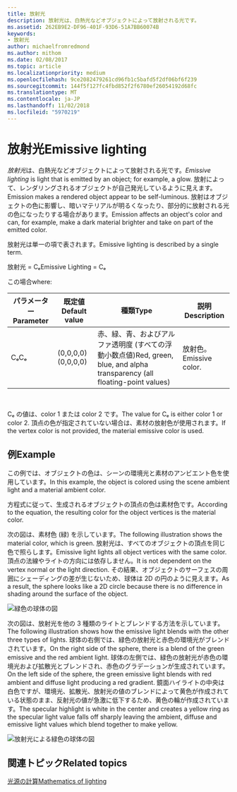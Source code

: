 ```yaml
---
title: 放射光
description: 放射光は、白熱光などオブジェクトによって放射される光です。
ms.assetid: 262EB9E2-DF96-401F-93D6-51A7BB60074B
keywords:
- 放射光
author: michaelfromredmond
ms.author: mithom
ms.date: 02/08/2017
ms.topic: article
ms.localizationpriority: medium
ms.openlocfilehash: 9ce2082479261cd96fb1c5bafd5f2df06bf6f239
ms.sourcegitcommit: 144f5f127fc4fbd852f2f6780ef26054192d68fc
ms.translationtype: MT
ms.contentlocale: ja-JP
ms.lasthandoff: 11/02/2018
ms.locfileid: "5970219"
---
```

# <a name="emissive-lighting"></a><span data-ttu-id="90a96-104">放射光</span><span class="sxs-lookup"><span data-stu-id="90a96-104">Emissive lighting</span></span>


<span data-ttu-id="90a96-105">*放射光*は、白熱光などオブジェクトによって放射される光です。</span><span class="sxs-lookup"><span data-stu-id="90a96-105">*Emissive lighting* is light that is emitted by an object; for example, a glow.</span></span> <span data-ttu-id="90a96-106">放射によって、レンダリングされるオブジェクトが自己発光しているように見えます。</span><span class="sxs-lookup"><span data-stu-id="90a96-106">Emission makes a rendered object appear to be self-luminous.</span></span> <span data-ttu-id="90a96-107">放射はオブジェクトの色に影響し、暗いマテリアルが明るくなったり、部分的に放射される光の色になったりする場合があります。</span><span class="sxs-lookup"><span data-stu-id="90a96-107">Emission affects an object's color and can, for example, make a dark material brighter and take on part of the emitted color.</span></span>

<span data-ttu-id="90a96-108">放射光は単一の項で表されます。</span><span class="sxs-lookup"><span data-stu-id="90a96-108">Emissive lighting is described by a single term.</span></span>

<span data-ttu-id="90a96-109">放射光 = Cₑ</span><span class="sxs-lookup"><span data-stu-id="90a96-109">Emissive Lighting = Cₑ</span></span>

<span data-ttu-id="90a96-110">この場合</span><span class="sxs-lookup"><span data-stu-id="90a96-110">where:</span></span>

| <span data-ttu-id="90a96-111">パラメーター</span><span class="sxs-lookup"><span data-stu-id="90a96-111">Parameter</span></span> | <span data-ttu-id="90a96-112">既定値</span><span class="sxs-lookup"><span data-stu-id="90a96-112">Default value</span></span> | <span data-ttu-id="90a96-113">種類</span><span class="sxs-lookup"><span data-stu-id="90a96-113">Type</span></span>                                                                 | <span data-ttu-id="90a96-114">説明</span><span class="sxs-lookup"><span data-stu-id="90a96-114">Description</span></span>     |
|-----------|---------------|----------------------------------------------------------------------|-----------------|
| <span data-ttu-id="90a96-115">Cₑ</span><span class="sxs-lookup"><span data-stu-id="90a96-115">Cₑ</span></span>        | <span data-ttu-id="90a96-116">(0,0,0,0)</span><span class="sxs-lookup"><span data-stu-id="90a96-116">(0,0,0,0)</span></span>     | <span data-ttu-id="90a96-117">赤、緑、青、およびアルファ透明度 (すべての浮動小数点値)</span><span class="sxs-lookup"><span data-stu-id="90a96-117">Red, green, blue, and alpha transparency (all floating-point values)</span></span> | <span data-ttu-id="90a96-118">放射色。</span><span class="sxs-lookup"><span data-stu-id="90a96-118">Emissive color.</span></span> |

 

<span data-ttu-id="90a96-119">Cₑ の値は、color 1 または color 2 です。</span><span class="sxs-lookup"><span data-stu-id="90a96-119">The value for Cₑ is either color 1 or color 2.</span></span> <span data-ttu-id="90a96-120">頂点の色が指定されていない場合は、素材の放射色が使用されます。</span><span class="sxs-lookup"><span data-stu-id="90a96-120">If the vertex color is not provided, the material emissive color is used.</span></span>

## <a name="span-idexamplespanspan-idexamplespanspan-idexamplespanexample"></a><span data-ttu-id="90a96-121"><span id="Example"></span><span id="example"></span><span id="EXAMPLE"></span>例</span><span class="sxs-lookup"><span data-stu-id="90a96-121"><span id="Example"></span><span id="example"></span><span id="EXAMPLE"></span>Example</span></span>


<span data-ttu-id="90a96-122">この例では、オブジェクトの色は、シーンの環境光と素材のアンビエント色を使用しています。</span><span class="sxs-lookup"><span data-stu-id="90a96-122">In this example, the object is colored using the scene ambient light and a material ambient color.</span></span>

<span data-ttu-id="90a96-123">方程式に従って、生成されるオブジェクトの頂点の色は素材色です。</span><span class="sxs-lookup"><span data-stu-id="90a96-123">According to the equation, the resulting color for the object vertices is the material color.</span></span>

<span data-ttu-id="90a96-124">次の図は、素材色 (緑) を示しています。</span><span class="sxs-lookup"><span data-stu-id="90a96-124">The following illustration shows the material color, which is green.</span></span> <span data-ttu-id="90a96-125">放射光は、すべてのオブジェクトの頂点を同じ色で照らします。</span><span class="sxs-lookup"><span data-stu-id="90a96-125">Emissive light lights all object vertices with the same color.</span></span> <span data-ttu-id="90a96-126">頂点の法線やライトの方向には依存しません。</span><span class="sxs-lookup"><span data-stu-id="90a96-126">It is not dependent on the vertex normal or the light direction.</span></span> <span data-ttu-id="90a96-127">その結果、オブジェクトのサーフェスの周囲にシェーディングの差が生じないため、球体は 2D の円のように見えます。</span><span class="sxs-lookup"><span data-stu-id="90a96-127">As a result, the sphere looks like a 2D circle because there is no difference in shading around the surface of the object.</span></span>

![緑色の球体の図](images/lighte.jpg)

<span data-ttu-id="90a96-129">次の図は、放射光を他の 3 種類のライトとブレンドする方法を示しています。</span><span class="sxs-lookup"><span data-stu-id="90a96-129">The following illustration shows how the emissive light blends with the other three types of lights.</span></span> <span data-ttu-id="90a96-130">球体の右側では、緑色の放射光と赤色の環境光がブレンドされています。</span><span class="sxs-lookup"><span data-stu-id="90a96-130">On the right side of the sphere, there is a blend of the green emissive and the red ambient light.</span></span> <span data-ttu-id="90a96-131">球体の左側では、緑色の放射光が赤色の環境光および拡散光とブレンドされ、赤色のグラデーションが生成されています。</span><span class="sxs-lookup"><span data-stu-id="90a96-131">On the left side of the sphere, the green emissive light blends with red ambient and diffuse light producing a red gradient.</span></span> <span data-ttu-id="90a96-132">鏡面ハイライトの中央は白色ですが、環境光、拡散光、放射光の値のブレンドによって黄色が作成されている状態のまま、反射光の値が急激に低下するため、黄色の輪が作成されています。</span><span class="sxs-lookup"><span data-stu-id="90a96-132">The specular highlight is white in the center and creates a yellow ring as the specular light value falls off sharply leaving the ambient, diffuse and emissive light values which blend together to make yellow.</span></span>

![放射光による緑色の球体の図](images/lightadse.jpg)

## <a name="span-idrelated-topicsspanrelated-topics"></a><span data-ttu-id="90a96-134"><span id="related-topics"></span>関連トピック</span><span class="sxs-lookup"><span data-stu-id="90a96-134"><span id="related-topics"></span>Related topics</span></span>


[<span data-ttu-id="90a96-135">光源の計算</span><span class="sxs-lookup"><span data-stu-id="90a96-135">Mathematics of lighting</span></span>](mathematics-of-lighting.md)

 

 




